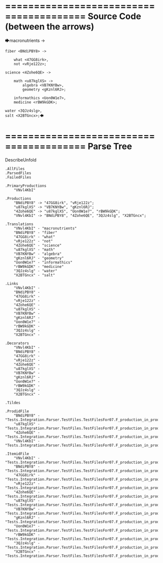 ========================================
Source Code (between the arrows)
========================================

🡆macronutrients <VNvl4KbI> ->

    fiber <BNdiPBY8> ->

        what <47GG8irk>,
        not <vRje122z>;
	
	science <4Zohe6QE> ->
		
		math <u87kglXS> ->
			algebra <VB7KNYBw>,
			geometry <gKznl6RJ>;
			
		informathics <Uon0W1e7>,
		medicine <rBW9kGDK>;
    
    water <3QJz4slg>,
    salt <X2BTGncx>;🡄

========================================
Parse Tree
========================================
DescribeUnfold

    .AllFiles
    .ParsedFiles
    .FailedFiles

    .PrimaryProductions
        "VNvl4KbI" 

    .Productions
        "BNdiPBY8" -> "47GG8irk", "vRje122z";
        "u87kglXS" -> "VB7KNYBw", "gKznl6RJ";
        "4Zohe6QE" -> "u87kglXS", "Uon0W1e7", "rBW9kGDK";
        "VNvl4KbI" -> "BNdiPBY8", "4Zohe6QE", "3QJz4slg", "X2BTGncx";

    .Translations
        "VNvl4KbI" - "macronutrients"
        "BNdiPBY8" - "fiber"
        "47GG8irk" - "what"
        "vRje122z" - "not"
        "4Zohe6QE" - "science"
        "u87kglXS" - "math"
        "VB7KNYBw" - "algebra"
        "gKznl6RJ" - "geometry"
        "Uon0W1e7" - "informathics"
        "rBW9kGDK" - "medicine"
        "3QJz4slg" - "water"
        "X2BTGncx" - "salt"

    .Links
        "VNvl4KbI" - 
        "BNdiPBY8" - 
        "47GG8irk" - 
        "vRje122z" - 
        "4Zohe6QE" - 
        "u87kglXS" - 
        "VB7KNYBw" - 
        "gKznl6RJ" - 
        "Uon0W1e7" - 
        "rBW9kGDK" - 
        "3QJz4slg" - 
        "X2BTGncx" - 

    .Decorators
        "VNvl4KbI" - 
        "BNdiPBY8" - 
        "47GG8irk" - 
        "vRje122z" - 
        "4Zohe6QE" - 
        "u87kglXS" - 
        "VB7KNYBw" - 
        "gKznl6RJ" - 
        "Uon0W1e7" - 
        "rBW9kGDK" - 
        "3QJz4slg" - 
        "X2BTGncx" - 

    .Tildes

    .ProdidFile
        "BNdiPBY8" - "Tests.Integration.Parser.TestFiles.TestFilesFor07.F_production_in_production6.ds"
        "u87kglXS" - "Tests.Integration.Parser.TestFiles.TestFilesFor07.F_production_in_production6.ds"
        "4Zohe6QE" - "Tests.Integration.Parser.TestFiles.TestFilesFor07.F_production_in_production6.ds"
        "VNvl4KbI" - "Tests.Integration.Parser.TestFiles.TestFilesFor07.F_production_in_production6.ds"

    .ItemidFile
        "VNvl4KbI" - "Tests.Integration.Parser.TestFiles.TestFilesFor07.F_production_in_production6.ds"
        "BNdiPBY8" - "Tests.Integration.Parser.TestFiles.TestFilesFor07.F_production_in_production6.ds"
        "47GG8irk" - "Tests.Integration.Parser.TestFiles.TestFilesFor07.F_production_in_production6.ds"
        "vRje122z" - "Tests.Integration.Parser.TestFiles.TestFilesFor07.F_production_in_production6.ds"
        "4Zohe6QE" - "Tests.Integration.Parser.TestFiles.TestFilesFor07.F_production_in_production6.ds"
        "u87kglXS" - "Tests.Integration.Parser.TestFiles.TestFilesFor07.F_production_in_production6.ds"
        "VB7KNYBw" - "Tests.Integration.Parser.TestFiles.TestFilesFor07.F_production_in_production6.ds"
        "gKznl6RJ" - "Tests.Integration.Parser.TestFiles.TestFilesFor07.F_production_in_production6.ds"
        "Uon0W1e7" - "Tests.Integration.Parser.TestFiles.TestFilesFor07.F_production_in_production6.ds"
        "rBW9kGDK" - "Tests.Integration.Parser.TestFiles.TestFilesFor07.F_production_in_production6.ds"
        "3QJz4slg" - "Tests.Integration.Parser.TestFiles.TestFilesFor07.F_production_in_production6.ds"
        "X2BTGncx" - "Tests.Integration.Parser.TestFiles.TestFilesFor07.F_production_in_production6.ds"

